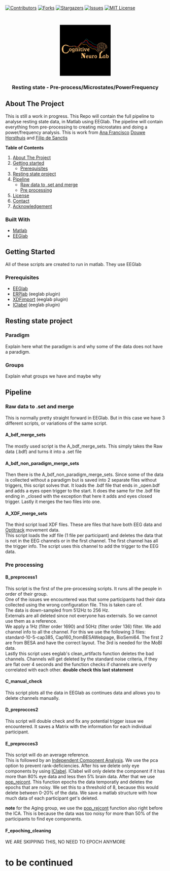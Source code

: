 [![Contributors][contributors-shield]][contributors-url]
[![Forks][forks-shield]][forks-url]
[![Stargazers][stars-shield]][stars-url]
[![Issues][issues-shield]][issues-url]
[![MIT License][license-shield]][license-url]




<br />
<p align="center">
  <a href="https://github.com/DouweHorsthuis/resting-state-analysis-pipeline-microstates-frequency/">
    <img src="images/logo.jpeg" alt="Logo" width="160" height="160">
  </a> 

<h3 align="center">Resting state - Pre-process/Microstates/PowerFrequency</h1>

## About The Project

This is still a work in progress. This Repo will contain the full pipeline to analyse resting state data, in Matlab using EEGlab. The pipeline will contain everything from pre-processing to creating microstates and doing a power/frequency analysis. This  is work from [Ana Francisco](https://github.com/anafrancisco) [Douwe Horsthuis](https://github.com/DouweHorsthuis) and [Filip de Sanctis](https://github.com/pdesanctis) 




**Table of Contents**
1. [About The Project](#about-the-project)  
2. [Getting started](#getting-started)
    - [Prerequisites](#prerequisites)  
3. [Resting state project](#resting-state-project)
3. [Pipeline](#pipeline)  
    - [Raw data to .set and merge](#raw-data-to-.set-and-merge)
    - [Pre processing](#pre-processing)  
3. [License](#license)
3. [Contact](#contact)
3. [Acknowledgement](#acknowledgement)



### Built With

* [Matlab](https://www.mathworks.com/)
* [EEGlab](https://sccn.ucsd.edu/eeglab/index.php)


## Getting Started

All of these scripts are created to run in matlab. They use EEGlab 

### Prerequisites

* [EEGlab](https://sccn.ucsd.edu/eeglab/index.php)
* [ERPlab](https://erpinfo.org/erplab) (eeglab plugin)
* [XDFimport](http://sccn.ucsd.edu/eeglab/plugins/xdfimport1.14.zip) (eeglab plugin)
* [IClabel](https://github.com/sccn/ICLabel) (eeglab plugin)

## Resting state project
### Paradigm
Explain here what the paradigm is and why some of the data does not have a paradigm. 

### Groups  
Explain what groups we have and maybe why

## Pipeline

### Raw data to .set and merge
This is normally pretty straight forward in EEGlab. But in this case we have 3 different scripts, or variations of the same script.  

#### A_bdf_merge_sets
The mostly used script is the A_bdf_merge_sets. This simply takes the Raw data (.bdf) and turns it into a .set file  

#### A_bdf_non_paradigm_merge_sets
Then there is the A_bdf_non_paradigm_merge_sets. Since some of the data is collected without a paradigm but is saved into 2 separate files without triggers, this script solves that. It loads the .bdf file that ends in _open.bdf and adds a eyes open trigger to the start. It does the same for the .bdf file ending in _closed with the exception that here it adds and eyes closed trigger. 
Lastly it merges the two files into one.  

#### A_XDF_merge_sets
The third script load XDF files. These are files that have both EEG data and [Optitrack](https://optitrack.com/) movement data.  
This script loads the xdf file (1 file per participant) and deletes the data that is not in the EEG channels or in the first channel.
The first channel has all the trigger info. The script uses this channel to add the trigger to the EEG data.  

### Pre processing
#### B_preprocess1
This script is the first of the pre-processing scripts. It runs all the people in order of their group.  
One of the issues we encountered was that some participants had their data collected using the wrong configuration file. This is taken care of.  
The data is down-sampled from 512Hz to 256 Hz.  
Externals are all deleted since not everyone has externals. So we cannot use them as a reference.  
We apply a 1Hz (filter order 1690) and 50Hz (filter order 136) filter.
We add channel info to all the channel. For this we use the following 3 files: standard-10-5-cap385, Cap160_fromBESAWebpage, BioSemi64. The first 2 are from BESA and have the correct layout. The 3rd is needed for the MoBI data.  
Lastly this script uses eeglab's clean_artifacts function deletes the bad channels. Channels will get deleted by the standard noise criteria, if they are flat over 4 seconds and the function checks if channels are overly correlated with each other. **double check this last statement**

#### C_manual_check
This script plots all the data in EEGlab as continues data and allows you to delete channels manually. 

#### D_preprocces2
This script will double check and fix any potential trigger issue we encountered. It saves a Matrix with the information for each individual participant. 

#### E_preprocces3
This script will do an average reference.  
This is followed by an [Independent Component Analysis](https://eeglab.org/tutorials/06_RejectArtifacts/RunICA.html). We use the pca option to prevent rank-deficiencies.
After his we delete only eye components by using [IClabel](https://github.com/sccn/ICLabel). IClabel will only delete the component if it has more than 80% eye data and less then 5% brain data. 
After that we use [pop_rejcont](https://github.com/wojzaremba/active-delays/blob/master/external_tools/eeglab11_0_4_3b/functions/popfunc/pop_rejcont.m). This function epochs the data temporatly and deletes the epochs that are noisy. We set this to a threshold of 8, because this would delete between 0-20% of the data. We save a matlab structure with how much data of each participant get's deleted. 

**note** for the Aging group, we use the [pop_rejcont](https://github.com/wojzaremba/active-delays/blob/master/external_tools/eeglab11_0_4_3b/functions/popfunc/pop_rejcont.m) function also right before the ICA. This is because the data was too noisy for more than 50% of the participants to find eye components. 

#### F_epoching_cleaning  
WE ARE SKIPPING THIS, NO NEED TO EPOCH ANYMORE

# to be continued
<!--see if we want to have this script reduce every persons data to 64 channels. 
#### G_interpolate
This script loads a file with all the original channels, deletes the externals and uses these file locations to interpolate the channels of the corresponding's subjects data. 
<!--see if we want to have this script reduce every persons data to 64 channels. 

<!--
## Contributing

Contributions are what make the open source community such an amazing place to be learn, inspire, and create. Any contributions you make are **greatly appreciated**.

1. Fork the Project
2. Create your Feature Branch (`git checkout -b feature/AmazingFeature`)
3. Commit your Changes (`git commit -m 'Add some AmazingFeature'`)
4. Push to the Branch (`git push origin feature/AmazingFeature`)
5. Open a Pull Request



## License

Distributed under the MIT License. See `LICENSE` for more information.



## Contact

Your Name - [@douwejhorsthuis](https://twitter.com/douwejhorsthuis) - douwehorsthuis@gmail.com

Project Link: [https://github.com/DouweHorsthuis/resting-state-analysis-pipeline-microstates-frequency/](https://github.com/DouweHorsthuis/resting-state-analysis-pipeline-microstates-frequency/)




## Acknowledgements

* []()
* []()
* []()



-->

[contributors-shield]: https://img.shields.io/github/contributors/DouweHorsthuis/resting-state-analysis-pipeline-microstates-frequency.svg?style=for-the-badge
[contributors-url]: https://github.com/DouweHorsthuis/resting-state-analysis-pipeline-microstates-frequency/graphs/contributors
[forks-shield]: https://img.shields.io/github/forks/DouweHorsthuis/resting-state-analysis-pipeline-microstates-frequency.svg?style=for-the-badge
[forks-url]: https://github.com/DouweHorsthuis/resting-state-analysis-pipeline-microstates-frequency/network/members
[stars-shield]: https://img.shields.io/github/stars/DouweHorsthuis/resting-state-analysis-pipeline-microstates-frequency.svg?style=for-the-badge
[stars-url]: https://github.com/DouweHorsthuis/resting-state-analysis-pipeline-microstates-frequency/stargazers
[issues-shield]: https://img.shields.io/github/issues/DouweHorsthuis/resting-state-analysis-pipeline-microstates-frequency.svg?style=for-the-badge
[issues-url]: https://github.com/DouweHorsthuis/resting-state-analysis-pipeline-microstates-frequency/issues
[license-shield]: https://img.shields.io/github/license/DouweHorsthuis/resting-state-analysis-pipeline-microstates-frequency.svg?style=for-the-badge
[license-url]: https://github.com/DouweHorsthuis/resting-state-analysis-pipeline-microstates-frequency/blob/master/LICENSE.txt
